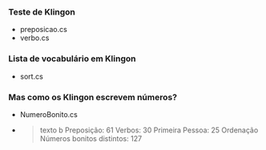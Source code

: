 ### Teste de Klingon
* preposicao.cs
* verbo.cs

### Lista de vocabulário em Klingon
* sort.cs

### Mas como os Klingon escrevem números?
* NumeroBonito.cs


- > texto b
Preposição: 61
Verbos: 30
Primeira Pessoa: 25
Ordenação 
Números bonitos distintos: 127

